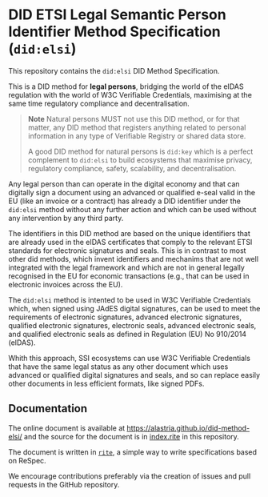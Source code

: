 # DID ETSI Legal Semantic Person Identifier Method Specification (`did:elsi`)

This repository contains the `did:elsi` DID Method Specification.

This is a DID method for **legal persons**, bridging the world of the eIDAS regulation with the world of W3C Verifiable Credentials, maximising at the same time regulatory compliance and decentralisation.

> **Note**
> Natural persons MUST not use this DID method, or for that matter, any DID method that registers anything related to personal information in any type of Verifiable Registry or shared data store.
>
> A good DID method for natural persons is `did:key` which is a perfect complement to `did:elsi` to build ecosystems that maximise privacy, regulatory compliance, safety, scalability, and decentralisation. 

Any legal person than can operate in the digital economy and that can digitally sign a document using an advanced or qualified e-seal valid in the EU (like an invoice or a contract) has already a DID identifier under the `did:elsi` method without any further action and which can be used without any intervention by any third party.

The identifiers in this DID method are based on the unique identifiers that are already used in the eIDAS certificates that comply to the relevant ETSI standards for electronic signatures and seals. This is in contrast to most other did methods, which invent identifiers and mechanims that are not well integrated with the legal framework and which are not in general legally recognised in the EU for economic transactions (e.g., that can be used in electronic invoices across the EU).

The `did:elsi` method is intented to be used in W3C Verifiable Credentials which, when signed using JAdES digital signatures, can be used to meet the requirements of electronic signatures, advanced electronic signatures, qualified electronic signatures, electronic seals, advanced electronic seals, and qualified electronic seals as defined in Regulation (EU) No 910/2014 (eIDAS).

Whith this approach, SSI ecosystems can use W3C Verifiable Credentials that have the same legal status as any other document which uses advanced or qualified digital signatures and seals, and so can replace easily other documents in less efficient formats, like signed PDFs.

## Documentation

The online document is available at https://alastria.github.io/did-method-elsi/ and the source for the document is in [index.rite](index.rite) in this repository.

The document is written in [`rite`](https://hesusruiz.github.io/rite/), a simple way to write specifications based on ReSpec.

We encourage contributions preferably via the creation of issues and pull requests in the GitHub repository.